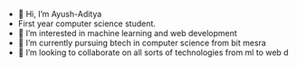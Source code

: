 - 👋 Hi, I’m Ayush-Aditya
- First year computer science student.
- 👀 I’m interested in machine learning and web development
- 🌱 I’m currently pursuing btech in computer science from bit mesra 
- 💞️ I’m looking to collaborate on all sorts of technologies from ml to web d
  

<!---
Ayush-Aditya/Ayush-Aditya is a ✨ special ✨ repository because its `README.md` (this file) appears on your GitHub profile.
You can click the Preview link to take a look at your changes.
--->
